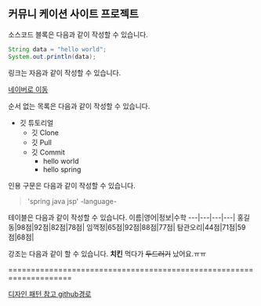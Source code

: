 ## 커뮤니 케이션 사이트 프로젝트

소스코드 블록은 다음과 같이 작성할 수 있습니다. 

```java
String data = "hello world";
System.out.println(data);
```

링크는 자음과 같이 작성할 수 있습니다. 

[네이버로 이동](https://www.naver.com/)

순서 없는 목록은 다음과 같이 작성할 수 있습니다.

* 깃 튜토리얼
  * 깃 Clone
  * 깃 Pull
  * 깃 Commit
    * hello world
    * hello spring
    
인용 구문은 다음과 같이 작성할 수 있습니다. 
> 'spring java jsp' -language-

 테이블은 다음과 같이 작성할 수 있습니다.
 이름|영어|정보|수학
 ---|---|---|---|
 홍길동|98점|92점|82점|78점|
 임꺽정|65점|92점|88점|77점|
 탐관오리|44점|71점|59점|68점|
 
 강조는 다음과 같이 할 수 있습니다.
 **치킨** 먹다가 ~~두드러기~~ 났어요.ㅠㅠ

====================================================================

[디자인 패턴 참고 github경로](https://github.com/benjimr/Converge-Social-Media-Website-Backend.git)



